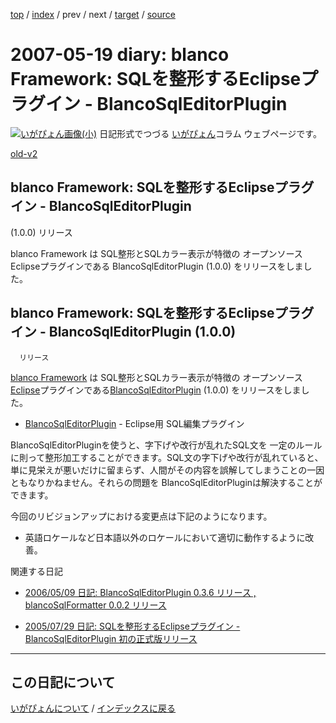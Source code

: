 [top](https://igapyon.github.io/diary/) 
 / [index](https://igapyon.github.io/diary/2007/index.html) 
 / prev 
 / next 
 / [target](https://igapyon.github.io/diary/2007/ig070519.html) 
 / [source](https://github.com/igapyon/diary/blob/gh-pages/2007/ig070519.html.src.md) 

2007-05-19 diary: blanco Framework: SQLを整形するEclipseプラグイン - BlancoSqlEditorPlugin
=====================================================================================================
[![いがぴょん画像(小)](https://igapyon.github.io/diary/images/iga200306s.jpg "いがぴょん")](https://igapyon.github.io/diary/memo/memoigapyon.html) 日記形式でつづる [いがぴょん](https://igapyon.github.io/diary/memo/memoigapyon.html)コラム ウェブページです。

[old-v2](ig070519-orig.html)

## blanco Framework: SQLを整形するEclipseプラグイン - BlancoSqlEditorPlugin
(1.0.0) リリース

blanco Framework は SQL整形とSQLカラー表示が特徴の オープンソースEclipseプラグインである BlancoSqlEditorPlugin (1.0.0) をリリースをしました。


## blanco Framework: SQLを整形するEclipseプラグイン - BlancoSqlEditorPlugin (1.0.0)
      リリース

[blanco Framework](http://www.igapyon.jp/blanco/blanco.ja.html) は SQL整形とSQLカラー表示が特徴の オープンソース [Eclipse](http://www.igapyon.jp/igapyon/diary/keyword/eclipse.html)プラグインである[BlancoSqlEditorPlugin](http://www.igapyon.jp/blanco/blancosqleditorplugin.html) (1.0.0) をリリースをしました。

* [BlancoSqlEditorPlugin](http://www.igapyon.jp/blanco/blancosqleditorplugin.html) - Eclipse用 SQL編集プラグイン

BlancoSqlEditorPluginを使うと、字下げや改行が乱れたSQL文を 一定のルールに則って整形加工することができます。SQL文の字下げや改行が乱れていると、単に見栄えが悪いだけに留まらず、人間がその内容を誤解してしまうことの一因ともなりかねません。それらの問題を
BlancoSqlEditorPluginは解決することができます。

今回のリビジョンアップにおける変更点は下記のようになります。

* 英語ロケールなど日本語以外のロケールにおいて適切に動作するように改善。

関連する日記

* [2006/05/09 日記: BlancoSqlEditorPlugin 0.3.6 リリース , blancoSqlFormatter 0.0.2
  リリース](../2006/ig060509.html)
  
* [2005/07/29 日記: SQLを整形するEclipseプラグイン - BlancoSqlEditorPlugin 初の正式版リリース](../2005/ig050729.html)

----------------------------------------------------------------------------------------------------

## この日記について
[いがぴょんについて](https://igapyon.github.io/diary/memo/memoigapyon.html) / [インデックスに戻る](https://igapyon.github.io/diary/idxall.html)
